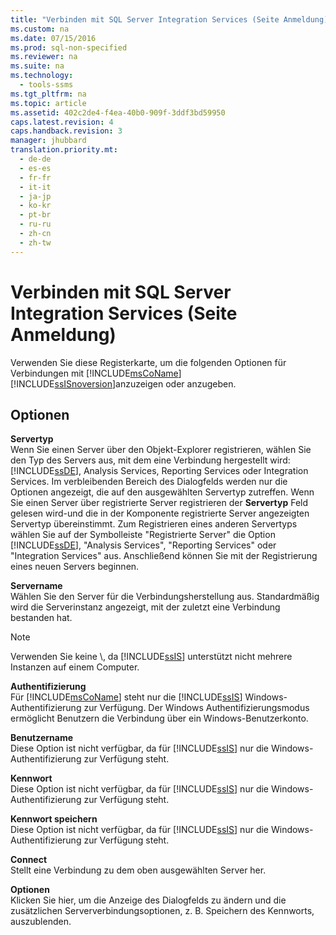 ```yaml
---
title: "Verbinden mit SQL Server Integration Services (Seite Anmeldung)"
ms.custom: na
ms.date: 07/15/2016
ms.prod: sql-non-specified
ms.reviewer: na
ms.suite: na
ms.technology: 
  - tools-ssms
ms.tgt_pltfrm: na
ms.topic: article
ms.assetid: 402c2de4-f4ea-40b0-909f-3ddf3bd59950
caps.latest.revision: 4
caps.handback.revision: 3
manager: jhubbard
translation.priority.mt: 
  - de-de
  - es-es
  - fr-fr
  - it-it
  - ja-jp
  - ko-kr
  - pt-br
  - ru-ru
  - zh-cn
  - zh-tw
---
```

# Verbinden mit SQL Server Integration Services (Seite Anmeldung)
Verwenden Sie diese Registerkarte, um die folgenden Optionen für Verbindungen mit [!INCLUDE[msCoName](../content/includes/msCoName_md.md)] [!INCLUDE[ssISnoversion](../content/includes/ssISnoversion_md.md)]anzuzeigen oder anzugeben.  
  
## Optionen  
**Servertyp**  
Wenn Sie einen Server über den Objekt-Explorer registrieren, wählen Sie den Typ des Servers aus, mit dem eine Verbindung hergestellt wird: [!INCLUDE[ssDE](../content/includes/ssDE_md.md)], Analysis Services, Reporting Services oder Integration Services. Im verbleibenden Bereich des Dialogfelds werden nur die Optionen angezeigt, die auf den ausgewählten Servertyp zutreffen. Wenn Sie einen Server über registrierte Server registrieren der **Servertyp** Feld gelesen wird\-und die in der Komponente registrierte Server angezeigten Servertyp übereinstimmt. Zum Registrieren eines anderen Servertyps wählen Sie auf der Symbolleiste "Registrierte Server" die Option [!INCLUDE[ssDE](../content/includes/ssDE_md.md)], "Analysis Services", "Reporting Services" oder "Integration Services" aus. Anschließend können Sie mit der Registrierung eines neuen Servers beginnen.  
  
**Servername**  
Wählen Sie den Server für die Verbindungsherstellung aus. Standardmäßig wird die Serverinstanz angezeigt, mit der zuletzt eine Verbindung bestanden hat.  
  
> [!NOTE]  
> Verwenden Sie keine *<servername>*\\*<instancename>*, da [!INCLUDE[ssIS](../content/includes/ssIS_md.md)] unterstützt nicht mehrere Instanzen auf einem Computer.  
  
**Authentifizierung**  
Für [!INCLUDE[msCoName](../content/includes/msCoName_md.md)] steht nur die [!INCLUDE[ssIS](../content/includes/ssIS_md.md)] Windows-Authentifizierung zur Verfügung. Der Windows Authentifizierungsmodus ermöglicht Benutzern die Verbindung über ein Windows-Benutzerkonto.  
  
**Benutzername**  
Diese Option ist nicht verfügbar, da für [!INCLUDE[ssIS](../content/includes/ssIS_md.md)] nur die Windows-Authentifizierung zur Verfügung steht.  
  
**Kennwort**  
Diese Option ist nicht verfügbar, da für [!INCLUDE[ssIS](../content/includes/ssIS_md.md)] nur die Windows-Authentifizierung zur Verfügung steht.  
  
**Kennwort speichern**  
Diese Option ist nicht verfügbar, da für [!INCLUDE[ssIS](../content/includes/ssIS_md.md)] nur die Windows-Authentifizierung zur Verfügung steht.  
  
**Connect**  
Stellt eine Verbindung zu dem oben ausgewählten Server her.  
  
**Optionen**  
Klicken Sie hier, um die Anzeige des Dialogfelds zu ändern und die zusätzlichen Serververbindungsoptionen, z. B. Speichern des Kennworts, auszublenden.  
  
